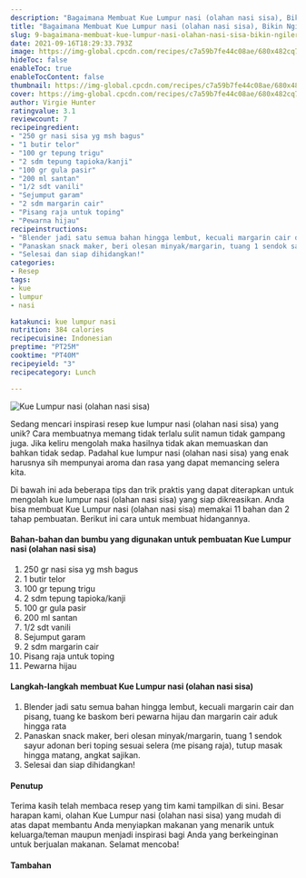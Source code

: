 ```yaml
---
description: "Bagaimana Membuat Kue Lumpur nasi (olahan nasi sisa), Bikin Ngiler"
title: "Bagaimana Membuat Kue Lumpur nasi (olahan nasi sisa), Bikin Ngiler"
slug: 9-bagaimana-membuat-kue-lumpur-nasi-olahan-nasi-sisa-bikin-ngiler
date: 2021-09-16T18:29:33.793Z
image: https://img-global.cpcdn.com/recipes/c7a59b7fe44c08ae/680x482cq70/kue-lumpur-nasi-olahan-nasi-sisa-foto-resep-utama.jpg
hideToc: false
enableToc: true
enableTocContent: false
thumbnail: https://img-global.cpcdn.com/recipes/c7a59b7fe44c08ae/680x482cq70/kue-lumpur-nasi-olahan-nasi-sisa-foto-resep-utama.jpg
cover: https://img-global.cpcdn.com/recipes/c7a59b7fe44c08ae/680x482cq70/kue-lumpur-nasi-olahan-nasi-sisa-foto-resep-utama.jpg
author: Virgie Hunter
ratingvalue: 3.1
reviewcount: 7
recipeingredient:
- "250 gr nasi sisa yg msh bagus"
- "1 butir telor"
- "100 gr tepung trigu"
- "2 sdm tepung tapioka/kanji"
- "100 gr gula pasir"
- "200 ml santan"
- "1/2 sdt vanili"
- "Sejumput garam"
- "2 sdm margarin cair"
- "Pisang raja untuk toping"
- "Pewarna hijau"
recipeinstructions:
- "Blender jadi satu semua bahan hingga lembut, kecuali margarin cair dan pisang, tuang ke baskom beri pewarna hijau dan margarin cair aduk hingga rata"
- "Panaskan snack maker, beri olesan minyak/margarin, tuang 1 sendok sayur adonan beri toping sesuai selera (me pisang raja), tutup masak hingga matang, angkat sajikan."
- "Selesai dan siap dihidangkan!"
categories:
- Resep
tags:
- kue
- lumpur
- nasi

katakunci: kue lumpur nasi 
nutrition: 384 calories
recipecuisine: Indonesian
preptime: "PT25M"
cooktime: "PT40M"
recipeyield: "3"
recipecategory: Lunch

---
```



![Kue Lumpur nasi (olahan nasi sisa)](https://img-global.cpcdn.com/recipes/c7a59b7fe44c08ae/680x482cq70/kue-lumpur-nasi-olahan-nasi-sisa-foto-resep-utama.jpg)

Sedang mencari inspirasi resep kue lumpur nasi (olahan nasi sisa) yang unik? Cara membuatnya memang tidak terlalu sulit namun tidak gampang juga. Jika keliru mengolah maka hasilnya tidak akan memuaskan dan bahkan tidak sedap. Padahal kue lumpur nasi (olahan nasi sisa) yang enak harusnya sih mempunyai aroma dan rasa yang dapat memancing selera kita.




Di bawah ini ada beberapa tips dan trik praktis yang dapat diterapkan untuk mengolah kue lumpur nasi (olahan nasi sisa) yang siap dikreasikan. Anda bisa membuat Kue Lumpur nasi (olahan nasi sisa) memakai 11 bahan dan 2 tahap pembuatan. Berikut ini cara untuk membuat hidangannya.

<!--inarticleads1-->

#### Bahan-bahan dan bumbu yang digunakan untuk pembuatan Kue Lumpur nasi (olahan nasi sisa)

1. 250 gr nasi sisa yg msh bagus
1. 1 butir telor
1. 100 gr tepung trigu
1. 2 sdm tepung tapioka/kanji
1. 100 gr gula pasir
1. 200 ml santan
1. 1/2 sdt vanili
1. Sejumput garam
1. 2 sdm margarin cair
1. Pisang raja untuk toping
1. Pewarna hijau

<!--inarticleads2-->

#### Langkah-langkah membuat Kue Lumpur nasi (olahan nasi sisa)

1. Blender jadi satu semua bahan hingga lembut, kecuali margarin cair dan pisang, tuang ke baskom beri pewarna hijau dan margarin cair aduk hingga rata
1. Panaskan snack maker, beri olesan minyak/margarin, tuang 1 sendok sayur adonan beri toping sesuai selera (me pisang raja), tutup masak hingga matang, angkat sajikan.
1. Selesai dan siap dihidangkan!

#### Penutup

Terima kasih telah membaca resep yang tim kami tampilkan di sini. Besar harapan kami, olahan Kue Lumpur nasi (olahan nasi sisa) yang mudah di atas dapat membantu Anda menyiapkan makanan yang menarik untuk keluarga/teman maupun menjadi inspirasi bagi Anda yang berkeinginan untuk berjualan makanan. Selamat mencoba!

#### Tambahan



